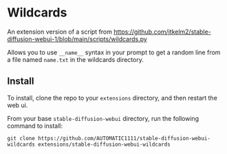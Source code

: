 # Wildcards
An extension version of a script from https://github.com/jtkelm2/stable-diffusion-webui-1/blob/main/scripts/wildcards.py

Allows you to use `__name__` syntax in your prompt to get a random line from a file named `name.txt` in the wildcards directory.

## Install
To install, clone the repo to your `extensions` directory, and then restart the web ui.

From your base `stable-diffusion-webui` directory, run the following command to install:
```
git clone https://github.com/AUTOMATIC1111/stable-diffusion-webui-wildcards extensions/stable-diffusion-webui-wildcards
```
